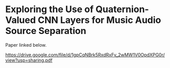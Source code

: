 # Exploring the Use of Quaternion-Valued CNN Layers for Music Audio Source Separation

Paper linked below.

https://drive.google.com/file/d/1gpCqNBrk5RxdRxFv_2wMW1V0OpdXPG0r/view?usp=sharing.pdf
